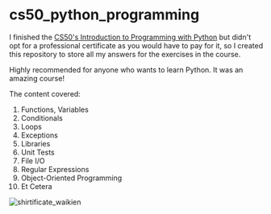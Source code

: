 # cs50_python_programming

I finished the [CS50's Introduction to Programming with Python](https://cs50.harvard.edu/python/2022/) but didn't opt for a professional certificate as you would have to pay for it, so I created this repository to store all my answers for the exercises in the course.

Highly recommended for anyone who wants to learn Python. It was an amazing course!

The content covered:
1. Functions, Variables
2. Conditionals
3. Loops
4. Exceptions
5. Libraries
6. Unit Tests
7. File I/O
8. Regular Expressions
9. Object-Oriented Programming
10. Et Cetera

![shirtificate_waikien](https://user-images.githubusercontent.com/95358608/228664544-ef9ea56b-0c00-4205-857f-769f4660d05d.png)
